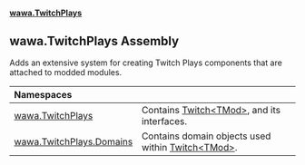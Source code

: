 #### [wawa.TwitchPlays](index.md 'index')

## wawa.TwitchPlays Assembly

Adds an extensive system for creating Twitch Plays components that are attached to modded modules.

| Namespaces | |
| :--- | :--- |
| [wawa.TwitchPlays](wawa.TwitchPlays.md 'wawa.TwitchPlays') | Contains [Twitch&lt;TMod&gt;](Twitch{TMod}.md 'wawa.TwitchPlays.Twitch<TMod>'), and its interfaces. |
| [wawa.TwitchPlays.Domains](wawa.TwitchPlays.Domains.md 'wawa.TwitchPlays.Domains') | Contains domain objects used within [Twitch&lt;TMod&gt;](Twitch{TMod}.md 'wawa.TwitchPlays.Twitch<TMod>'). |
